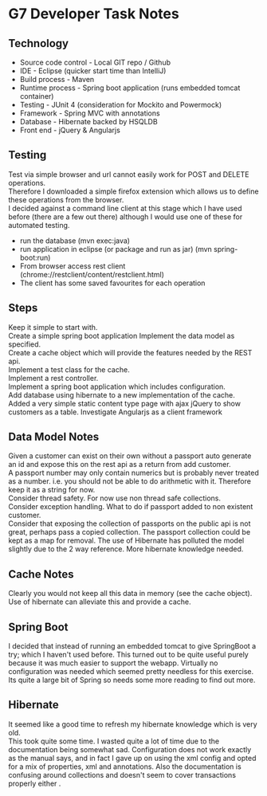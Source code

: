 G7 Developer Task Notes
=

Technology
-
* Source code control - Local GIT repo / Github
* IDE - Eclipse (quicker start time than IntelliJ)
* Build process - Maven
* Runtime process - Spring boot application (runs embedded tomcat container)
* Testing - JUnit 4 (consideration for Mockito and Powermock)
* Framework - Spring MVC with annotations
* Database - Hibernate backed by HSQLDB
* Front end - jQuery & Angularjs

Testing
-
Test via simple browser and url cannot easily work for POST and DELETE operations.  
Therefore I downloaded a simple firefox extension which allows us to define these operations from the browser.  
I decided against a command line client at this stage which I have used before (there are a few out there) although I would use one of these for automated testing.

* run the database (mvn exec:java)
* run application in eclipse (or package and run as jar) (mvn spring-boot:run)
* From browser access rest client (chrome://restclient/content/restclient.html)
* The client has some saved favourites for each operation

Steps
-
Keep it simple to start with.  
Create a simple spring boot application 
Implement the data model as specified.  
Create a cache object which will provide the features needed by the REST api.  
Implement a test class for the cache.  
Implement a rest controller.  
Implement a spring boot application which includes configuration.  
Add database using hibernate to a new implementation of the cache.  
Added a very simple static content type page with ajax jQuery to show customers as a table. 
Investigate Angularjs as a client framework 


Data Model Notes
-
Given a customer can exist on their own without a passport auto generate an id and expose this on the rest api as a return from add customer.  
A passport number may only contain numerics but is probably never treated as a number.  i.e. you should not be able to do arithmetic with it.  Therefore keep it as a string for now.  
Consider thread safety.  For now use non thread safe collections.  
Consider exception handling.  What to do if passport added to non existent customer.  
Consider that exposing the collection of passports on the public api is not great, perhaps pass a copied collection. 
The passport collection could be kept as a map for removal.
The use of Hibernate has polluted the model slightly due to the 2 way reference.  More hibernate knowledge needed.

Cache Notes
-
Clearly you would not keep all this data in memory (see the cache object).  
Use of hibernate can alleviate this and provide a cache.  

Spring Boot
-
I decided that instead of running an embedded tomcat to give SpringBoot a try; which I haven't used before.  This turned out to be quite useful purely because it was much easier to support the webapp.  Virtually no configuration was needed which seemed pretty needless for this exercise.  Its quite a large bit of Spring so needs some more reading to find out more.

Hibernate
-
It seemed like a good time to refresh my hibernate knowledge which is very old.  
This took quite some time. I wasted quite a lot of time due to the documentation being somewhat sad. Configuration does not work exactly as the manual says, and in fact I gave up on using the xml config and opted for a mix of properties, xml and annotations.  Also the documentation is confusing around collections and doesn't seem to cover transactions properly either .  
